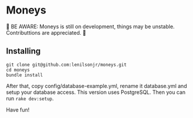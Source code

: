 # Moneys

:construction: BE AWARE: Moneys is still on development, things may be unstable. Contributtions are appreciated. :construction:

## Installing
```
git clone git@github.com:lenilsonjr/moneys.git
cd moneys
bundle install
```
After that, copy config/database-example.yml, rename it database.yml and setup your database access. This version uses PostgreSQL.
Then you can run `rake dev:setup`.

Have fun!
